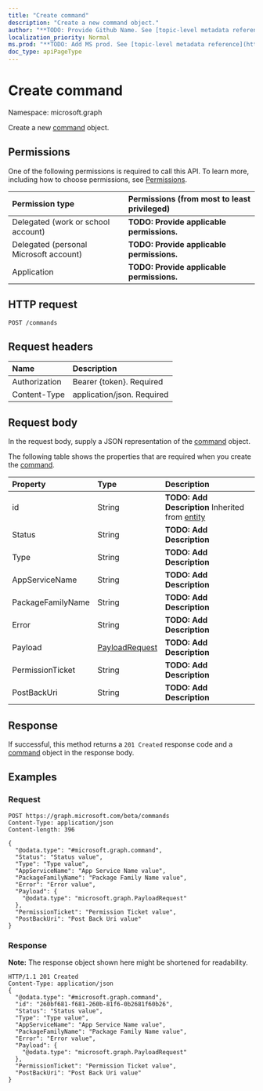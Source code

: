 ```yaml
---
title: "Create command"
description: "Create a new command object."
author: "**TODO: Provide Github Name. See [topic-level metadata reference](https://msgo.azurewebsites.net/add/document/guidelines/metadata.html#topic-level-metadata)**"
localization_priority: Normal
ms.prod: "**TODO: Add MS prod. See [topic-level metadata reference](https://msgo.azurewebsites.net/add/document/guidelines/metadata.html#topic-level-metadata)**"
doc_type: apiPageType
---
```


# Create command

Namespace: microsoft.graph

Create a new [command](../resources/command.md) object.

## Permissions
One of the following permissions is required to call this API. To learn more, including how to choose permissions, see [Permissions](/concepts/permissions-reference.md).

|Permission type|Permissions (from most to least privileged)|
|:---|:---|
|Delegated (work or school account)|**TODO: Provide applicable permissions.**|
|Delegated (personal Microsoft account)|**TODO: Provide applicable permissions.**|
|Application|**TODO: Provide applicable permissions.**|

## HTTP request
<!-- {
  "blockType": "ignored"
}
-->
``` http
POST /commands
```

## Request headers
|Name|Description|
|:---|:---|
|Authorization|Bearer {token}. Required|
|Content-Type|application/json. Required|

## Request body
In the request body, supply a JSON representation of the [command](../resources/command.md) object.

The following table shows the properties that are required when you create the [command](../resources/command.md).

|Property|Type|Description|
|:---|:---|:---|
|id|String|**TODO: Add Description** Inherited from [entity](../resources/entity.md)|
|Status|String|**TODO: Add Description**|
|Type|String|**TODO: Add Description**|
|AppServiceName|String|**TODO: Add Description**|
|PackageFamilyName|String|**TODO: Add Description**|
|Error|String|**TODO: Add Description**|
|Payload|[PayloadRequest](../resources/payloadrequest.md)|**TODO: Add Description**|
|PermissionTicket|String|**TODO: Add Description**|
|PostBackUri|String|**TODO: Add Description**|



## Response
If successful, this method returns a `201 Created` response code and a [command](../resources/command.md) object in the response body.

## Examples

### Request
<!-- {
  "blockType": "request",
  "name": "create_command_from_commands"
}
-->
``` http
POST https://graph.microsoft.com/beta/commands
Content-Type: application/json
Content-length: 396

{
  "@odata.type": "#microsoft.graph.command",
  "Status": "Status value",
  "Type": "Type value",
  "AppServiceName": "App Service Name value",
  "PackageFamilyName": "Package Family Name value",
  "Error": "Error value",
  "Payload": {
    "@odata.type": "microsoft.graph.PayloadRequest"
  },
  "PermissionTicket": "Permission Ticket value",
  "PostBackUri": "Post Back Uri value"
}
```

### Response
**Note:** The response object shown here might be shortened for readability.
<!-- {
  "blockType": "response",
  "truncated": true,
  "@odata.type": "microsoft.graph.command"
}
-->
``` http
HTTP/1.1 201 Created
Content-Type: application/json
{
  "@odata.type": "#microsoft.graph.command",
  "id": "260bf681-f681-260b-81f6-0b2681f60b26",
  "Status": "Status value",
  "Type": "Type value",
  "AppServiceName": "App Service Name value",
  "PackageFamilyName": "Package Family Name value",
  "Error": "Error value",
  "Payload": {
    "@odata.type": "microsoft.graph.PayloadRequest"
  },
  "PermissionTicket": "Permission Ticket value",
  "PostBackUri": "Post Back Uri value"
}
```

